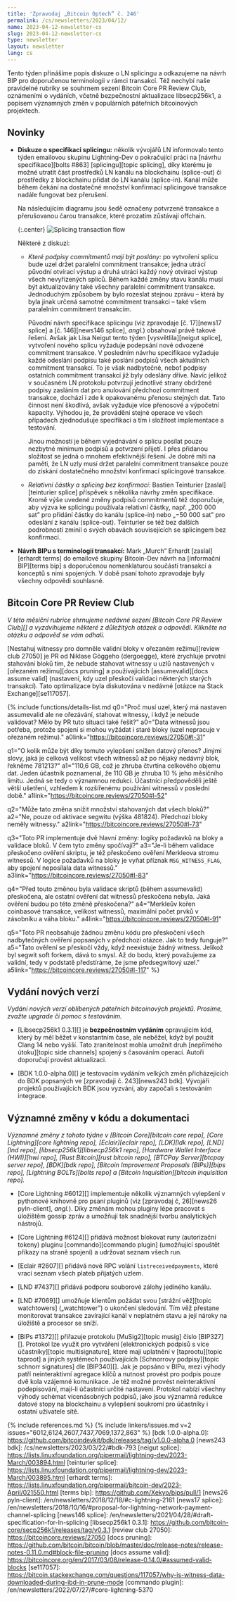```yaml
---
title: 'Zpravodaj „Bitcoin Optech” č. 246'
permalink: /cs/newsletters/2023/04/12/
name: 2023-04-12-newsletter-cs
slug: 2023-04-12-newsletter-cs
type: newsletter
layout: newsletter
lang: cs
---
```

Tento týden přinášíme popis diskuze o LN splicingu a odkazujeme na
návrh BIP pro doporučenou terminologii v rámci transakcí. Též nechybí
naše pravidelné rubriky se souhrnem sezení Bitcoin Core PR Review Club,
oznámeními o vydáních, včetně bezpečnostní aktualizace libsecp256k1,
a popisem významných změn v populárních páteřních bitcoinových
projektech.

## Novinky

- **Diskuze o specifikaci splicingu:** několik vývojářů LN informovalo
  tento týden emailovou skupinu Lightning-Dev o pokračující práci na
  [návrhu specifikace][bolts #863] [splicingu][topic splicing], díky
  kterému je možné utratit část prostředků LN kanálu na blockchainu
  (splice-out) či prostředky z blockchainu přidat do LN kanálu
  (splice-in). Kanál může během čekání na dostatečné množství konfirmací
  splicingové transakce nadále fungovat bez přerušení.

  Na následujícím diagramu jsou šedě označeny potvrzené transakce a
  přerušovanou čarou transakce, které prozatím zůstávají offchain.

  {:.center}
  ![Splicing transaction flow](/img/posts/2023-04-splicing1.dot.png)

  Některé z diskuzí:

  - *Které podpisy commitmentů mají být poslány:* po vytvoření splicu
    bude uzel držet paralelní commitment transakce; jedna utrácí
    původní otvírací výstup a druhá utrácí každý nový otvírací výstup
    všech nevyřízených spliců. Během každé změny stavu kanálu musí
    být aktualizovány také všechny paralelní commitment transakce.
    Jednoduchým způsobem by bylo rozeslat stejnou zprávu – která by
    byla jinak určená samotné commitment transakci – také všem paralelním
    commitment transakcím.

    Původní návrh specifikace splicingu (viz zpravodaje [č. 17][news17 splice]
    a [č. 146][news146 splice], *angl.*) obsahoval právě takové řešení.
    Avšak jak Lisa Neigut tento týden [vysvětlila][neigut splice], vytvoření
    nového splicu vyžaduje podepsání nové odvozené commitment transakce.
    V posledním návrhu specifikace vyžaduje každé odeslání podpisu také
    poslání podpisů všech aktuálních commitment transakcí. To je však
    nadbytečné, neboť podpisy ostatních commitment transakcí již byly
    odeslány dříve. Navíc jelikož v současném LN protokolu potvrzují
    jednotlivé strany obdržené podpisy zasláním dat pro anulování předchozí
    commitment transakce, dochází i zde k opakovanému přenosu stejných dat.
    Tato činnost není škodlivá, avšak vyžaduje více přenosové a výpočetní
    kapacity. Výhodou je, že provádění stejné operace ve všech případech
    zjednodušuje specifikaci a tím i složitost implementace a testování.

    Jinou možností je během vyjednávání o splicu posílat pouze nezbytné minimum
    podpisů a potvrzení přijetí. I přes přidanou složitost se jedná o mnohem
    efektivnější řešení. Je dobré míti na paměti, že LN uzly musí držet
    paralelní commitment transakce pouze do získání dostatečného
    množství konfirmací splicingové transakce.

  - *Relativní částky a splicing bez konfirmací:* Bastien Teinturier
    [zaslal][teinturier splice] příspěvek s několika návrhy změn specifikace.
    Kromě výše uvedené změny podpisů commitmentů též doporučuje, aby
    výzva ke splicingu používala relativní částky, např. „200 000 sat”
    pro přidání částky do kanálu (splice-in) nebo „−50 000 sat” pro
    odeslání z kanálu (splice-out). Teinturier se též bez dalších
    podrobností zmínil o svých obavách souvisejících se splicingem bez konfirmací.

- **Návrh BIPu s terminologií transakcí:** Mark „Murch” Erhardt
  [zaslal][erhardt terms] do emailové skupiny Bitcoin-Dev návrh na
  [informační BIP][terms bip] s doporučenou nomenklaturou součástí transakcí
  a konceptů s nimi spojených. V době psaní tohoto zpravodaje byly všechny
  odpovědi souhlasné.

## Bitcoin Core PR Review Club

*V této měsíční rubrice shrnujeme nedávné sezení [Bitcoin Core PR Review Club][] a
vyzdvihujeme některé z důležitých otázek a odpovědí. Klikněte na otázku a odpověď se vám odhalí.*

[Nestahuj witnessy pro domněle validní bloky v ořezaném režimu][review club 27050]
je PR od Niklase Göggeho (dergoegge), které zrychluje prvotní stahování bloků tím, že
nebude stahovat witnessy u uzlů nastavených v [ořezaném režimu][docs pruning] a používajících
[assumevalid][docs assume valid] (nastavení, kdy uzel přeskočí validaci některých starých
transakcí). Tato optimalizace byla diskutována v nedávné [otázce na Stack Exchange][se117057].

{% include functions/details-list.md
  q0="Proč musí uzel, který má nastaven assumevalid ale ne ořezávání, stahovat
      witnessy, i když je nebude validovat? Mělo by PR tuto situaci také
      řešit?"
  a0="Data witnessů jsou potřeba, protože spojení si mohou vyžádat i staré
      bloky (uzel nepracuje v ořezaném režimu)."
  a0link="https://bitcoincore.reviews/27050#l-31"

  q1="O kolik může být díky tomuto vylepšení snížen datový přenos? Jinými slovy,
      jaká je celková velikost všech witnessů až po nějaký nedávný blok, řekněme
      781213?"
  a1="110,6 GB, což je zhruba čtvrtina celkového objemu dat. Jeden účastník poznamenal,
      že 110 GB je zhruba 10 % jeho měsíčního limitu. Jedná se tedy o významnou
      redukci. Účastníci předpověděli ještě větší ušetření, vzhledem k rozšířenému
      používání witnessů v poslední době."
  a1link="https://bitcoincore.reviews/27050#l-52"

  q2="Může tato změna snížit množství stahovaných dat všech bloků?"
  a2="Ne, pouze od aktivace segwitu (výška 481824). Předchozí bloky
      neměly witnessy."
  a2link="https://bitcoincore.reviews/27050#l-73"

  q3="Toto PR implementuje dvě hlavní změny: logiky požadavků na bloky
      a validace bloků. V čem tyto změny spočívají?"
  a3="Je-li během validace přeskočeno ověření skriptu, je též přeskočeno ověření
      Merkleova stromu witnessů. V logice požadavků na bloky je vyňat příznak
      `MSG_WITNESS_FLAG`, aby spojení neposílala data witnessů."
  a3link="https://bitcoincore.reviews/27050#l-83"

  q4="Před touto změnou byla validace skriptů (během assumevalid) přeskočena,
      ale ostatní ověření dat witnessů přeskočena nebyla. Jaká ověření
      budou po této změně přeskočena?"
  a4="Merkleův kořen coinbasové transakce, velikost witnessů, maximální
      počet prvků v zásobníku a váha bloku."
  a4link="https://bitcoincore.reviews/27050#l-91"

  q5="Toto PR neobsahuje žádnou změnu kódu pro přeskočení všech nadbytečných
      ověření popsaných v předchozí otázce. Jak to tedy funguje?"
  a5="Tato ověření se přeskočí vždy, když neexistuje žádný witness. Jelikož
      byl segwit soft forkem, dává to smysl. Až do bodu, který považujeme
      za validní, tedy v podstatě předstíráme, že jsme předsegwitový uzel."
  a5link="https://bitcoincore.reviews/27050#l-117"
%}

## Vydání nových verzí

*Vydání nových verzí oblíbených páteřních bitcoinových projektů. Prosíme,
zvažte upgrade či pomoc s testováním.*

- [Libsecp256k1 0.3.1][] je  **bezpečnostním vydáním** opravujícím
  kód, který by měl běžet v konstantním čase, ale neběžel, když byl
  použit Clang 14 nebo vyšší. Tato zranitelnost mohla umožnit druh
  [nepřímého útoku][topic side channels] spojený s časováním operací.
  Autoři doporučují provést aktualizaci.


- [BDK 1.0.0-alpha.0][] je testovacím vydáním velkých změn přicházejících
  do BDK popsaných ve [zpravodaji č. 243][news243 bdk]. Vývojáři
  projektů používajících BDK jsou vyzváni, aby započali s testováním
  integrace.

## Významné změny v kódu a dokumentaci

*Významné změny z tohoto týdne v [Bitcoin Core][bitcoin core repo], [Core
Lightning][core lightning repo], [Eclair][eclair repo], [LDK][ldk repo],
[LND][lnd repo], [libsecp256k1][libsecp256k1 repo], [Hardware Wallet
Interface (HWI)][hwi repo], [Rust Bitcoin][rust bitcoin repo], [BTCPay
Server][btcpay server repo], [BDK][bdk repo], [Bitcoin Improvement
Proposals (BIPs)][bips repo], [Lightning BOLTs][bolts repo] a
[Bitcoin Inquisition][bitcoin inquisition repo].*

- [Core Lightning #6012][] implementuje několik významných vylepšení v
  pythonové knihovně pro psaní pluginů (viz [zpravodaj č, 26][news26 pyln-client],
  *angl.*). Díky změnám mohou pluginy lépe pracovat s úložištěm gossip zpráv
  a umožňují tak snadnější tvorbu analytických nástrojů.

- [Core Lightning #6124][] přidává možnost blokovat runy (autorizační tokeny)
  pluginu [commando][commando plugin] (umožňující spouštět příkazy na straně
  spojení) a udržovat seznam všech run.

- [Eclair #2607][] přidává nové RPC volání `listreceivedpayments`, které vrací
  seznam všech plateb přijatých uzlem.

- [LND #7437][] přidává podporu souborové zálohy jediného kanálu.

- [LND #7069][] umožňuje klientům požádat svou [strážní věž][topic watchtowers]
  („watchtower”) o ukončení sledování. Tím věž přestane monitorovat
  transakce zavírající kanál v neplatném stavu a její nároky na
  úložiště a procesor se sníží.

- [BIPs #1372][] přiřazuje protokolu [MuSig2][topic musig] číslo [BIP327][].
  Protokol lze využít pro vytváření [elektronických podpisů s více
  účastníky][topic multisignature], které mají uplatnění v [taprootu][topic taproot]
  a jiných systémech používajících [Schnorrovy podpisy][topic schnorr signatures]
  dle [BIP340][]. Jak je popsáno v BIPu, mezi výhody patří neinteraktivní
  agregace klíčů a nutnost provést pro podpis pouze dvě kola vzájemné komunikace.
  Je též možné provést neinteraktivní podepisování, mají-li účastníci určité
  nastavení. Protokol nabízí všechny výhody schémat vícenásobných
  podpisů, jako jsou významná redukce datové stopy na blockchainu a vylepšení
  soukromí pro účastníky i ostatní uživatele sítě.

{% include references.md %}
{% include linkers/issues.md v=2 issues="6012,6124,2607,7437,7069,1372,863" %}
[bdk 1.0.0-alpha.0]: https://github.com/bitcoindevkit/bdk/releases/tag/v1.0.0-alpha.0
[news243 bdk]: /cs/newsletters/2023/03/22/#bdk-793
[neigut splice]: https://lists.linuxfoundation.org/pipermail/lightning-dev/2023-March/003894.html
[teinturier splice]: https://lists.linuxfoundation.org/pipermail/lightning-dev/2023-March/003895.html
[erhardt terms]: https://lists.linuxfoundation.org/pipermail/bitcoin-dev/2023-April/021550.html
[terms bip]: https://github.com/Xekyo/bips/pull/1
[news26 pyln-client]: /en/newsletters/2018/12/18/#c-lightning-2161
[news17 splice]: /en/newsletters/2018/10/16/#proposal-for-lightning-network-payment-channel-splicing
[news146 splice]: /en/newsletters/2021/04/28/#draft-specification-for-ln-splicing
[libsecp256k1 0.3.1]: https://github.com/bitcoin-core/secp256k1/releases/tag/v0.3.1
[review club 27050]: https://bitcoincore.reviews/27050
[docs pruning]: https://github.com/bitcoin/bitcoin/blob/master/doc/release-notes/release-notes-0.11.0.md#block-file-pruning
[docs assume valid]: https://bitcoincore.org/en/2017/03/08/release-0.14.0/#assumed-valid-blocks
[se117057]: https://bitcoin.stackexchange.com/questions/117057/why-is-witness-data-downloaded-during-ibd-in-prune-mode
[commando plugin]: /en/newsletters/2022/07/27/#core-lightning-5370
